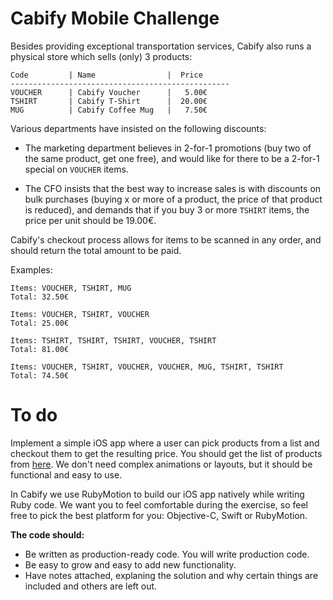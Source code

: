 # Cabify Mobile Challenge

Besides providing exceptional transportation services, Cabify also runs a physical store which sells (only) 3 products:

``` 
Code         | Name                |  Price
-------------------------------------------------
VOUCHER      | Cabify Voucher      |   5.00€
TSHIRT       | Cabify T-Shirt      |  20.00€
MUG          | Cabify Coffee Mug   |   7.50€
```

Various departments have insisted on the following discounts:

 * The marketing department believes in 2-for-1 promotions (buy two of the same product, get one free), and would like for there to be a 2-for-1 special on `VOUCHER` items.

 * The CFO insists that the best way to increase sales is with discounts on bulk purchases (buying x or more of a product, the price of that product is reduced), and demands that if you buy 3 or more `TSHIRT` items, the price per unit should be 19.00€.

Cabify's checkout process allows for items to be scanned in any order, and should return the total amount to be paid.

Examples:

    Items: VOUCHER, TSHIRT, MUG
    Total: 32.50€

    Items: VOUCHER, TSHIRT, VOUCHER
    Total: 25.00€

    Items: TSHIRT, TSHIRT, TSHIRT, VOUCHER, TSHIRT
    Total: 81.00€

    Items: VOUCHER, TSHIRT, VOUCHER, VOUCHER, MUG, TSHIRT, TSHIRT
    Total: 74.50€


# To do
Implement a simple iOS app where a user can pick products from a list and checkout them to get the resulting price. You should get the list of products from [here](https://api.myjson.com/bins/4bwec). We don't need complex animations or layouts, but it should be functional and easy to use.

In Cabify we use RubyMotion to build our iOS app natively while writing Ruby code. We want you to feel comfortable during the exercise, so feel free to pick the best platform for you: Objective-C, Swift or RubyMotion.


**The code should:**
- Be written as production-ready code. You will write production code. 
- Be easy to grow and easy to add new functionality.
- Have notes attached, explaning the solution and why certain things are included and others are left out.
